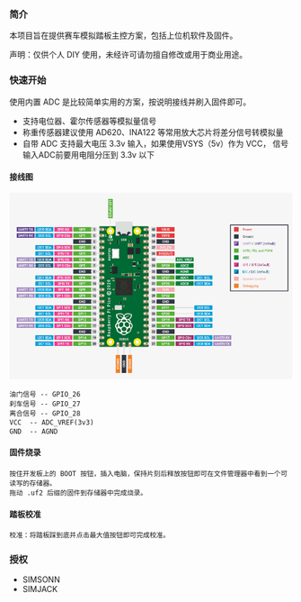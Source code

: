 ### 简介

本项目旨在提供赛车模拟踏板主控方案，包括上位机软件及固件。

声明：仅供个人 DIY 使用，未经许可请勿擅自修改或用于商业用途。


### 快速开始

使用内置 ADC 是比较简单实用的方案，按说明接线并刷入固件即可。

- 支持电位器、霍尔传感器等模拟量信号
- 称重传感器建议使用 AD620、INA122 等常用放大芯片将差分信号转模拟量
- 自带 ADC 支持最大电压 3.3v 输入，如果使用VSYS（5v）作为 VCC， 信号输入ADC前要用电阻分压到 3.3v 以下

#### 接线图


<img src="https://github.com/dbbbit/pico-pedals/blob/master/Doc/pico-pin.png" />

```code
油门信号 -- GPIO_26
刹车信号 -- GPIO_27
离合信号 -- GPIO_28
VCC  -- ADC_VREF(3v3)
GND  -- AGND
```

#### 固件烧录

```code
按住开发板上的 BOOT 按钮，插入电脑，保持片刻后释放按钮即可在文件管理器中看到一个可读写的存储器。
拖动 .uf2 后缀的固件到存储器中完成烧录。
```

#### 踏板校准

```code
校准：将踏板踩到底并点击最大值按钮即可完成校准。
```

### 授权
- SIMSONN
- SIMJACK